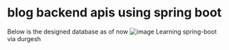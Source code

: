 # blog backend apis using spring boot
Below  is the designed database as of now 
![image](https://github.com/failure64/blogbackend-spring/assets/78782223/18a15660-16ae-4e51-abcc-4b9b7a1a6989)
Learning spring-boot via durgesh
